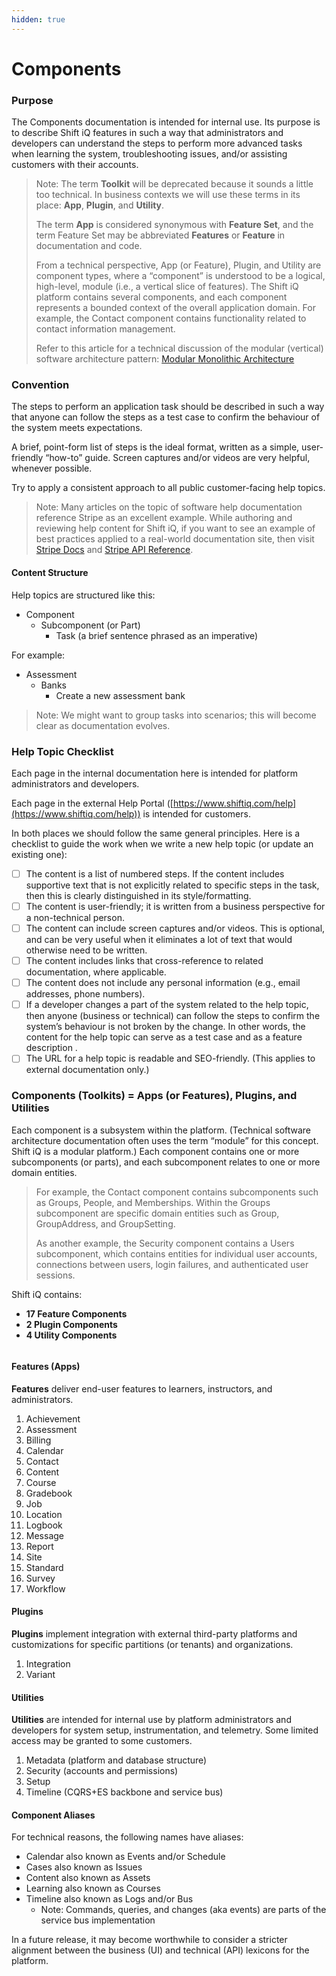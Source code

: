 ```yaml
---
hidden: true
---
```


# Components

### Purpose

The Components documentation is intended for internal use. Its purpose is to describe Shift iQ features in such a way that administrators and developers can understand the steps to perform more advanced tasks when learning the system, troubleshooting issues, and/or assisting customers with their accounts.

> Note: The term **Toolkit** will be deprecated because it sounds a little too technical. In business contexts we will use these terms in its place: **App**, **Plugin**, and **Utility**.
>
> The term **App** is considered synonymous with **Feature Set**, and the term Feature Set may be abbreviated **Features** or **Feature** in documentation and code.
>
> From a technical perspective, App (or Feature), Plugin, and Utility are component types, where a “component” is understood to be a logical, high-level, module (i.e., a vertical slice of features). The Shift iQ platform contains several components, and each component represents a bounded context of the overall application domain. For example, the Contact component contains functionality related to contact information management.
>
> Refer to this article for a technical discussion of the modular (vertical) software architecture pattern: [Modular Monolithic Architecture](https://medium.com/design-microservices-architecture-with-patterns/microservices-killer-modular-monolithic-architecture-ac83814f6862)

### Convention

The steps to perform an application task should be described in such a way that anyone can follow the steps as a test case to confirm the behaviour of the system meets expectations.

A brief, point-form list of steps is the ideal format, written as a simple, user-friendly “how-to” guide. Screen captures and/or videos are very helpful, whenever possible.

Try to apply a consistent approach to all public customer-facing help topics.

> Note: Many articles on the topic of software help documentation reference Stripe as an excellent example. While authoring and reviewing help content for Shift iQ, if you want to see an example of best practices applied to a real-world documentation site, then visit [Stripe Docs](https://docs.stripe.com/) and [Stripe API Reference](https://docs.stripe.com/api).

#### Content Structure

Help topics are structured like this:

* Component
  * Subcomponent (or Part)
    * Task (a brief sentence phrased as an imperative)

For example:

* Assessment
  * Banks
    * Create a new assessment bank

> Note: We might want to group tasks into scenarios; this will become clear as documentation evolves.

### Help Topic Checklist

Each page in the internal documentation here is intended for platform administrators and developers.

Each page in the external Help Portal ([https://www.shiftiq.com/help](https://www.shiftiq.com/help)) is intended for customers.

In both places we should follow the same general principles. Here is a checklist to guide the work when we write a new help topic (or update an existing one):

* [ ] The content is a list of numbered steps. If the content includes supportive text that is not explicitly related to specific steps in the task, then this is clearly distinguished in its style/formatting.
* [ ] The content is user-friendly; it is written from a business perspective for a non-technical person.
* [ ] The content can include screen captures and/or videos. This is optional, and can be very useful when it eliminates a lot of text that would otherwise need to be written.
* [ ] The content includes links that cross-reference to related documentation, where applicable.
* [ ] The content does not include any personal information (e.g., email addresses, phone numbers).
* [ ] If a developer changes a part of the system related to the help topic, then anyone (business or technical) can follow the steps to confirm the system’s behaviour is not broken by the change. In other words, the content for the help topic can serve as a test case and as a feature description .
* [ ] The URL for a help topic is readable and SEO-friendly. (This applies to external documentation only.)

### Components (Toolkits) = Apps (or Features), Plugins, and Utilities

Each component is a subsystem within the platform. (Technical software architecture documentation often uses the term “module” for this concept. Shift iQ is a modular platform.) Each component contains one or more subcomponents (or parts), and each subcomponent relates to one or more domain entities.

> For example, the Contact component contains subcomponents such as Groups, People, and Memberships. Within the Groups subcomponent are specific domain entities such as Group, GroupAddress, and GroupSetting.
>
> As another example, the Security component contains a Users subcomponent, which contains entities for individual user accounts, connections between users, login failures, and authenticated user sessions.

Shift iQ contains:

* **17 Feature Components**
* **2 Plugin Components**
* **4 Utility Components**

<figure><img src=".gitbook/assets/components.png" alt=""><figcaption></figcaption></figure>

#### Features (Apps)

**Features** deliver end-user features to learners, instructors, and administrators.

1. Achievement
2. Assessment
3. Billing
4. Calendar
5. Contact
6. Content
7. Course
8. Gradebook
9. Job
10. Location
11. Logbook
12. Message
13. Report
14. Site
15. Standard
16. Survey
17. Workflow

#### Plugins

**Plugins** implement integration with external third-party platforms and customizations for specific partitions (or tenants) and organizations.

1. Integration
2. Variant

#### Utilities

**Utilities** are intended for internal use by platform administrators and developers for system setup, instrumentation, and telemetry. Some limited access may be granted to some customers.

1. Metadata (platform and database structure)
2. Security (accounts and permissions)
3. Setup
4. Timeline (CQRS+ES backbone and service bus)

#### Component Aliases

For technical reasons, the following names have aliases:

* Calendar also known as Events and/or Schedule
* Cases also known as Issues
* Content also known as Assets
* Learning also known as Courses
* Timeline also known as Logs and/or Bus
  * Note: Commands, queries, and changes (aka events) are parts of the service bus implementation

In a future release, it may become worthwhile to consider a stricter alignment between the business (UI) and technical (API) lexicons for the platform.
